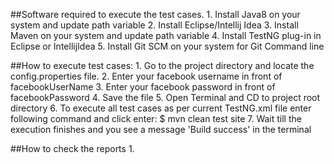 ##Software required to execute the test cases.
      1. Install Java8 on your system and update path variable
      2. Install Eclipse/Intellij Idea 
      3. Install Maven on your system and update path variable
      4. Install TestNG plug-in in Eclipse or IntellijIdea
      5. Install Git SCM on your system for Git Command line

##How to execute test cases:
      1. Go to the project directory and locate the config.properties file.
      2. Enter your facebook username in front of facebookUserName
      3. Enter your facebook password in front of facebookPassword
      4. Save the file
      5. Open Terminal and CD to project root directory
      6. To execute all test cases as per current TestNG.xml file enter following command and click enter:
		  $ mvn clean test site
      7. Wait till the execution finishes and you see a message 'Build success' in the terminal
      
 ##How to check the reports
      1. 


